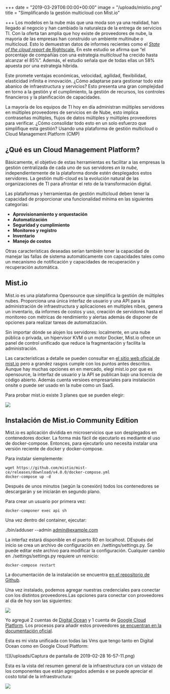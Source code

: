 +++
date = "2019-03-29T06:00:00+00:00"
image = "/uploads/mistio.png"
title = "Simplificando la gestión multicloud con Mist.io"

+++
Los modelos en la nube más que una moda son ya una realidad, han llegado al negocio y han cambiado la naturaleza de la entrega de servicios TI.  Con la oferta tan amplia que hoy existe  de proveedores de nube, la mayoria de las empresas han construido un ambiente multinube o  multicloud. Esto lo demuestran datos de informes recientes como el [_State of the cloud report_ de Rightscale.](https://www.rightscale.com/lp/state-of-the-cloud) En este estudio se afirma que “el porcentaje de compañías con una estrategia _multicloud_  ha crecido  hasta alcanzar el 85%”. Además, el estudio señala que de todas ellas un 58% apuesta por una estrategia híbrida.

Este promete ventajas económicas, velocidad, agilidad, flexibilidad, elasticidad infinita e innovación. ¿Cómo adaptarse para gestionar todo este abanico de infraestructura y servicios? Esto  presenta una gran complejidad en torno a la gestión y el cumplimiento, la gestión de recursos, los controles financieros y la planificación de capacidades.

La mayoría de los equipos de TI hoy en día administran múltiples servidores en múltiples proveedores de servicios en de Nube, esto implica contraseñas múltiples, flujos de datos múltiples y múltiples proveedores para verificar.  ¿Cómo consolidar todo esto en un solo esfuerzo que simplifique esta gestión? Usando una plataforma de gestión multicloud o Cloud Management Platform (CMP)

## ¿Qué es un Cloud Management Platform?

Básicamente, el objetivo de estas herramientas es facilitar a las empresas la gestión centralizada de cada uno de sus servidores _en la nube,_ independientemente de la plataforma donde estén desplegados estos servidores. La gestión multi-cloud es la evolución natural de las organizaciones de TI para afrontar el reto de la transformación digital.

Las plataformas y herramientas de gestión multicloud deben tener la capacidad de proporcionar una funcionalidad mínima en las siguientes categorías:

* **Aprovisionamiento y orquestación**
* **Automatización**
* **Seguridad y cumplimiento** 
* **Monitoreo y registro**
* **Inventario** 
* **Manejo de costos**

Otras características deseadas serían también  tener la capacidad de manejar las fallas de sistema automáticamente con capacidades tales como un mecanismo de notificación y  capacidades de recuperación y recuperación automática.

## Mist.io 

Mist.io es una plataforma Opensource que simplifica la gestión de múltiples  nubes.  Proporciona una única interfaz de usuario y una API para la administración de infraestructura y aplicaciones en multiples nibes, genera un inventario, da  informes de costos y uso, creación de servidores hasta el monitoreo con  métricas de rendimiento y alertas además de disponer de opciones para realizar tareas de automatización. 

Sin importar dónde se alojen los servidores: localmente, en una nube pública o privada, un hipervisor KVM o un motor Docker, Mist.io ofrece un panel de control unificado que reduce la fragmentación  y facilita la administración.

Las características a detalle se pueden consultar en [el sitio web oficial de mist.io](https://mist.io/) pero a grandez rasgos cumple con los puntos antes descritos. Aunque hay muchas opciones en en mercado, elegí mist.io por que es opensource, la interfaz de usuario y la API se publican bajo una licencia de código abierto. Además cuenta versioes empresariales para instalación onsite o puede ser usado en la nube como un SaaS.

Para probar mist.io existe 3 planes que se pueden elegir:

![](/uploads/mist.io_pricing-1.png)

## Instalación de Mist.io Community Edition

Mist.io es  aplicación dividida en microservicios que son desplegados en contenedores docker. La forma más fácil de ejecutarlo es mediante el uso de docker-compose. Entonces, para ejecutarlo uno necesita instalar una versión reciente de docker y docker-compose.

Para instalar siemplemente:

    wget https://github.com/mistio/mist-ce/releases/download/v4.0.0/docker-compose.yml
    docker-compose up -d

Después de unos minutos (según la conexión) todos los contenedores se descargarán y se iniciarán en segundo plano.

Para crear un usuario por primera vez:

    docker-componer exec api sh

Una vez dentro del container, ejecutar:

./bin/adduser --admin admin@example.com

La interfaz estará disponible en el puerto 80 en localhost.  DEspués del inicio se crea un archivo de configuración en ./settings/settings.py. Se puede editar este archivo para modificar la configuración. Cualquier cambio en ./settings/settings.py requiere un reinicio:

    docker-compose restart

La documentación de la instalación se encuentra [en el repositorio de Github](https://github.com/mistio/mist-ce).

Una vez instalado, podemos agregar nuestras credenciales para conectar con los distintos proveedores.Las opciones para conectar con proveedores al día de hoy son las siguientes:

![](/uploads/Screenshot-20190228195442-1886x890-1.png)

 Yo agregué 2 cuentas de [Digital Ocean](https://www.digitalocean.com/) y 1 cuenta de [Google Cloud Platform](https://cloud.google.com/getting-started/?hl=es). Los procesos para añadir estos proveedores [se encuentran en la documentación oficial](https://docs.mist.io/article/19-adding-digital-ocean). 

Esta es mi vista unificada con todas las Vms que tengo tanto en Digital Ocean como en Google Cloud Platform:

![](/uploads/Captura de pantalla de 2019-02-28 16-57-11.png)

Esta es la vista del resumen general de la infraestructura con un vistazo de los componentes que están agregados además e se puede apreciar el costo total de la infraestructura:

![](/uploads/Screenshot-20190228195442-1886x890.png)